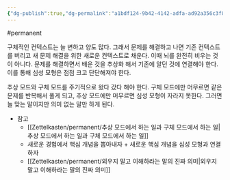 ```yaml
---
{"dg-publish":true,"dg-permalink":"a1bdf124-9b42-4142-adfa-ad92a356c3f8","permalink":"/a1bdf124-9b42-4142-adfa-ad92a356c3f8/","dgHomeLink":true,"dgPassFrontmatter":false}
---
```


#permanent 

구체적인 컨텍스트는 늘 변하고 양도 많다. 그래서 문제를 해결하고 나면 기존 컨텍스트를 버리고 새 문제 해결을 위한 새로운 컨텍스트로 채운다. 이때 뇌를 완전히 비우는 것이 아니다. 문제를 해결하면서 배운 것을 추상화 해서 기존에 알던 것에 연결해야 한다. 이를 통해 심성 모형은 점점 크고 단단해져야 한다. 

추상 모드와 구체 모드를 주기적으로 왔다 갔다 해야 한다. 구체 모드에만 머무르면 같은 문제를 반복해서 풀게 되고, 추상 모드에만 머무르면 심성 모형이 자라지 못한다. 그러면 늘 맞는 말이지만 의미 없는 말만 하게 된다.

- 참고
	- [[Zettelkasten/permanent/추상 모드에서 하는 일과 구체 모드에서 하는 일|추상 모드에서 하는 일과 구체 모드에서 하는 일]]
	- 새로운 경험에서 핵심 개념을 뽑아내자 + 새로운 핵심 개념을 심성 모형과 연결하자
	- [[Zettelkasten/permanent/외우지 말고 이해하라는 말의 진짜 의미|외우지 말고 이해하라는 말의 진짜 의미]]